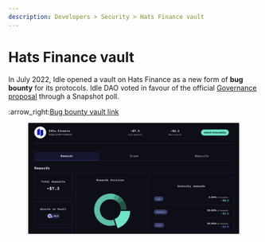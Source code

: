 ```yaml
---
description: Developers > Security > Hats Finance vault
---
```


# Hats Finance vault

In July 2022, Idle opened a vault on Hats Finance as a new form of **bug bounty** for its protocols. Idle DAO voted in favour of the official [Governance proposal](https://gov.idle.finance/t/bug-bounty-vault-proposal-by-hats-finance/996) through a Snapshot poll.

:arrow\_right:[Bug bounty vault link](https://app.hats.finance/bug-bounties/idlefinance-0xda25de498845b30e05d6a766350a9dc96ef1986f38922b77038208ac73b17608/rewards)

<figure><img src="../../.gitbook/assets/image.png" alt=""><figcaption></figcaption></figure>
